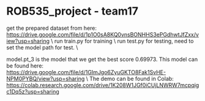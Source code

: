 # ROB535_project - team17

get the prepared dataset from here: https://drive.google.com/file/d/1p1O0sA8KQ0vnsBONHHS3ePGdhwtJfZxx/view?usp=sharing \\
run train.py for training \\
run test.py for testing, need to set the model path for test. \\

model.pt_3 is the model that we get the best score 0.69973. This model can be found here: https://drive.google.com/file/d/1GImJgo6ZyuGKTO8Fak1SvHE-NPM0PYBQ/view?usp=sharing \\
The demo can be found in Colab: https://colab.research.google.com/drive/1K208W1JGf0iCUjLNWRW7mcpqigc1Dq5z?usp=sharing
